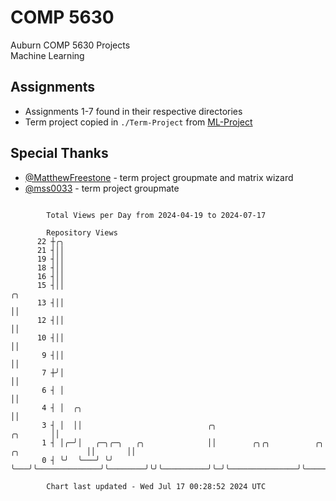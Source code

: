 # COMP 5630
Auburn COMP 5630 Projects  
Machine Learning

## Assignments
- Assignments 1-7 found in their respective directories
- Term project copied in `./Term-Project` from [ML-Project](https://github.com/wumphlett/ML-Project)

## Special Thanks
- [@MatthewFreestone](https://github.com/MatthewFreestone) - term project groupmate and matrix wizard
- [@mss0033](https://github.com/mss0033) - term project groupmate

```

        Total Views per Day from 2024-04-19 to 2024-07-17

        Repository Views
      22 ┼╭╮
      21 ┤││
      19 ┤││
      18 ┤││
      16 ┤││
      15 ┤││                                                                                     ╭╮
      13 ┤││                                                                                     ││
      12 ┤││                                                                                     ││
      10 ┤││                                                                                     ││
       9 ┤││                                                                                     ││
       7 ┼╯│                                                                                     ││
       6 ┤ │                                                                                     ││
       4 ┤ │  ╭╮                                                                                 ││
       3 ┤ │  ││                            ╭╮                                          ╭╮       ││
       1 ┤ │╭─╯│   ╭─╮╭─╮   ╭╮              ││        ╭╮╭╮          ╭╮ ╭╮               ││       ││
       0 ┤ ╰╯  ╰───╯ ╰╯ ╰───╯╰──────────────╯╰────────╯╰╯╰──────────╯╰─╯╰───────────────╯╰───────╯╰

        Chart last updated - Wed Jul 17 00:28:52 2024 UTC
        
```

